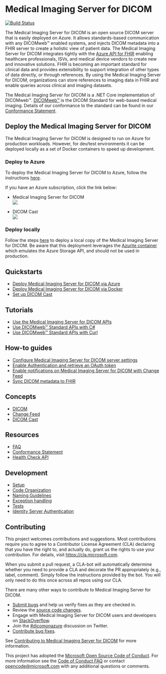 # Medical Imaging Server for DICOM

 [![Build Status](https://microsofthealthoss.visualstudio.com/DicomServer/_apis/build/status/CI-Build-OSS?branchName=master)](https://microsofthealthoss.visualstudio.com/DicomServer/_build/latest?definitionId=34&branchName=master)

The Medical Imaging Server for DICOM is an open source DICOM server that is easily deployed on Azure. It allows standards-based communication with any DICOMweb&trade; enabled systems, and injects DICOM metadata into a FHIR server to create a holistic view of patient data. The Medical Imaging Server for DICOM integrates tightly with the [Azure API for FHIR](https://docs.microsoft.com/azure/healthcare-apis/) enabling healthcare professionals, ISVs, and medical device vendors to create new and innovative solutions. FHIR is becoming an important standard for clinical data and provides extensibility to support integration of other types of data directly, or through references. By using the Medical Imaging Server for DICOM, organizations can store references to imaging data in FHIR and enable queries across clinical and imaging datasets.

The Medical Imaging Server for DICOM is a .NET Core implementation of DICOMweb&trade;. [DICOMweb&trade;](https://www.dicomstandard.org/dicomweb) is the DICOM Standard for web-based medical imaging. Details of our conformance to the standard can be found in our [Conformance Statement](docs/resources/conformance-statement.md).

## Deploy the Medical Imaging Server for DICOM

The Medical Imaging Server for DICOM is designed to run on Azure for production workloads. However, for dev/test environments it can be deployed locally as a set of Docker containers to speed up development.

### Deploy to Azure

To deploy the Medical Imaging Server for DICOM to Azure, follow the instructions [here](docs/quickstarts/deploy-via-azure.md).

If you have an Azure subscription, click the link below:

- Medical Imaging Server for DICOM <br/>
    <a href="https://portal.azure.com/#create/Microsoft.Template/uri/https%3A%2F%2Fdcmcistorage.blob.core.windows.net%2Fcibuild%2Fdefault-azuredeploy.json" target="_blank"><img src="https://azuredeploy.net/deploybutton.png"/></a> 

- DICOM Cast <br/>
    <a href="https://portal.azure.com/#create/Microsoft.Template/uri/https%3A%2F%2Fdcmcistorage.blob.core.windows.net%2Fcibuild%2Fdicom-cast%2Fdefault-azuredeploy.json" target="_blank"><img src="https://azuredeploy.net/deploybutton.png"/>
    </a> 

### Deploy locally

Follow the steps [here](docs/development/setup.md) to deploy a local copy of the Medical Imaging Server for DICOM. Be aware that this deployment leverages the [Azurite container](https://github.com/Azure/Azurite) which emulates the Azure Storage API, and should not be used in production.

## Quickstarts

- [Deploy Medical Imaging Server for DICOM via Azure](docs/quickstarts/deploy-via-azure.md)
- [Deploy Medical Imaging Server for DICOM via Docker](docs/quickstarts/deploy-via-docker.md)
- [Set up DICOM Cast](docs/quickstarts/dicom-cast.md)

## Tutorials

- [Use the Medical Imaging Server for DICOM APIs](docs/tutorials/use-the-medical-imaging-server-apis.md)
- [Use DICOMweb&trade; Standard APIs with C#](docs/tutorials/use-dicom-web-standard-apis-with-c%23.md)
- [Use DICOMweb&trade; Standard APIs with Curl](docs/tutorials/use-dicom-web-standard-apis-with-curl.md)

## How-to guides

- [Configure Medical Imaging Server for DICOM server settings](docs/how-to-guides/configure-dicom-server-settings.md)
- [Enable Authentication and retrieve an OAuth token](docs/how-to-guides/enable-authentication-with-tokens.md)
- [Enable notifications on Medical Imaging Server for DICOM with Change Feed](docs/how-to-guides/pull-changes-from-change-feed.md)
- [Sync DICOM metadata to FHIR](docs/how-to-guides/sync-dicom-metadata-to-fhir.md)

## Concepts

- [DICOM](docs/concepts/dicom.md)
- [Change Feed](docs/concepts/change-feed.md)
- [DICOM Cast](docs/concepts/dicom-cast.md)

## Resources

- [FAQ](docs/resources/faq.md)
- [Conformance Statement](docs/resources/conformance-statement.md)
- [Health Check API](docs/resources/health-check-api.md)

## Development

- [Setup](docs/development/setup.md)
- [Code Organization](docs/development/code-organization.md)
- [Naming Guidelines](docs/development/naming-guidelines.md)
- [Exception handling](docs/development/exception-handling.md)
- [Tests](docs/development/tests.md)
- [Identity Server Authentication](docs/development/identity-server-authentication.md)

## Contributing

This project welcomes contributions and suggestions.  Most contributions require you to agree to a
Contributor License Agreement (CLA) declaring that you have the right to, and actually do, grant us
the rights to use your contribution. For details, visit https://cla.microsoft.com.

When you submit a pull request, a CLA-bot will automatically determine whether you need to provide
a CLA and decorate the PR appropriately (e.g., label, comment). Simply follow the instructions
provided by the bot. You will only need to do this once across all repos using our CLA.

There are many other ways to contribute to Medical Imaging Server for DICOM.
* [Submit bugs](https://github.com/Microsoft/dicom-server/issues) and help us verify fixes as they are checked in.
* Review the [source code changes](https://github.com/Microsoft/dicom-server/pulls).
* Engage with Medical Imaging Server for DICOM users and developers on [StackOverflow](https://stackoverflow.com/questions/tagged/medical-imaging-server-for-dicom).
* Join the [#dicomonazure](https://twitter.com/hashtag/dicomonazure?f=tweets&vertical=default) discussion on Twitter.
* [Contribute bug fixes](CONTRIBUTING.md).

See [Contributing to Medical Imaging Server for DICOM](CONTRIBUTING.md) for more information.

This project has adopted the [Microsoft Open Source Code of Conduct](https://opensource.microsoft.com/codeofconduct/).
For more information see the [Code of Conduct FAQ](https://opensource.microsoft.com/codeofconduct/faq/) or
contact [opencode@microsoft.com](mailto:opencode@microsoft.com) with any additional questions or comments.
